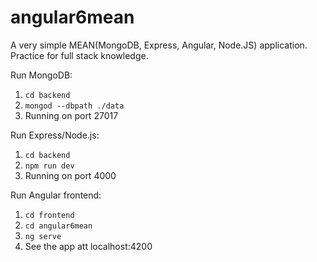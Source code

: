 # angular6mean
A very simple MEAN(MongoDB, Express, Angular, Node.JS) application. Practice for full stack knowledge.

Run MongoDB:
1. ``cd backend``
2. ``mongod --dbpath ./data``
3. Running on port 27017

Run Express/Node.js:
1. ``cd backend``
2. ``npm run dev``
3. Running on port 4000

Run Angular frontend:
1. ``cd frontend``
2. ``cd angular6mean``
3. ``ng serve``
4. See the app att localhost:4200
